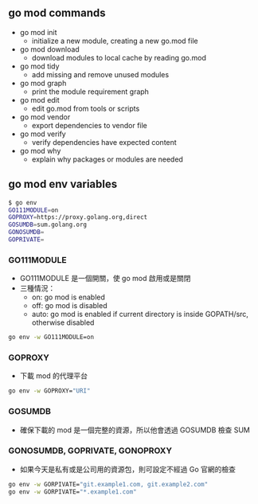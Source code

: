 ## go mod commands
- go mod init
  - initialize a new module, creating a new go.mod file
- go mod download
  - download modules to local cache by reading go.mod
- go mod tidy
  - add missing and remove unused modules
- go mod graph
  - print the module requirement graph
- go mod edit
  - edit go.mod from tools or scripts
- go mod vendor 
  - export dependencies to vendor file
- go mod verify
  - verify dependencies have expected content
- go mod why
  - explain why packages or modules are needed

## go mod env variables
```bash
$ go env
GO111MODULE=on
GOPROXY=https://proxy.golang.org,direct
GOSUMDB=sum.golang.org
GONOSUMDB=
GOPRIVATE=
```
### GO111MODULE
- GO111MODULE 是一個開關，使 go mod 啟用或是關閉
- 三種情況：
	- on: go mod is enabled
	- off: go mod is disabled
	- auto: go mod is enabled if current directory is inside GOPATH/src, otherwise disabled
```bash
go env -w GO111MODULE=on
```
### GOPROXY
- 下載 mod 的代理平台
```bash
go env -w GOPROXY="URI"
```
### GOSUMDB
- 確保下載的 mod 是一個完整的資源，所以他會透過 GOSUMDB 檢查 SUM
### GONOSUMDB, GOPRIVATE, GONOPROXY
- 如果今天是私有或是公司用的資源包，則可設定不經過 Go 官網的檢查
```bash
go env -w GORPIVATE="git.example1.com, git.example2.com"
go env -w GORPIVATE="*.example1.com"
```
